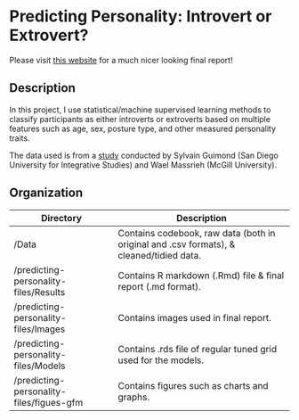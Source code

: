 # Predicting Personality: Introvert or Extrovert?

Please visit [this website](https://giovani-gutierrez.github.io/projects/personality.html) for a much nicer looking final report!

## Description 

In this project, I use statistical/machine supervised learning methods to classify participants as either introverts or extroverts based on multiple features such as age, sex, posture type, and other measured personality traits.

The data used is from a [study](https://journals.plos.org/plosone/article?id=10.1371/journal.pone.0037450) conducted by Sylvain Guimond (San Diego University for Integrative Studies) and Wael Massrieh (McGill University). 

## Organization
| Directory     | Description   |
| ------------- | ------------- |
| /Data     | Contains codebook, raw data (both in original and .csv formats), & cleaned/tidied data. |
| /predicting-personality-files/Results     | Contains R markdown (.Rmd) file & final report (.md format).      |
| /predicting-personality-files/Images | Contains images used in final report.      |
| /predicting-personality-files/Models | Contains .rds file of regular tuned grid used for the models.     |
| /predicting-personality-files/figues-gfm | Contains figures such as charts and graphs.    |

